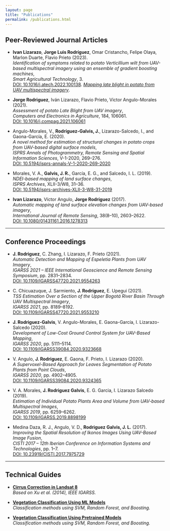 ```yaml
---
layout: page
title: "Publications"
permalink: /publications.html
---
```


## Peer-Reviewed Journal Articles

- **Ivan Lizarazo**, **Jorge Luis Rodríguez**, Omar Cristancho, Felipe Olaya, Marlon Duarte, Flavio Prieto (2023).  
  *Identification of symptoms related to potato Verticillium wilt from UAV-based multispectral imagery using an ensemble of gradient boosting machines*,  
  *Smart Agricultural Technology*, 3.  
  [DOI: 10.1016/j.atech.2022.100138](https://doi.org/10.1016/j.atech.2022.100138).
  [*Mapping late blight in potato from UAV multispectral imagery*](Mapping_potato_late_blight_from_UAV-based_multispectral_imagery.html).

- **Jorge Rodriguez**, Iván Lizarazo, Flavio Prieto, Victor Angulo-Morales (2021).  
  *Assessment of potato Late Blight from UAV imagery*,  
  *Computers and Electronics in Agriculture*, 184, 106061.  
  [DOI: 10.1016/j.compag.2021.106061](https://doi.org/10.1016/j.compag.2021.106061)

- Angulo-Morales, V., **Rodríguez-Galvis, J.**, Lizarazo-Salcedo, I., and Gaona-García, E. (2020).  
  *A novel method for estimation of structural changes in potato crops from UAV-based digital surface models*,  
  *ISPRS Annals of Photogrammetry, Remote Sensing and Spatial Information Sciences*, V-1-2020, 269–276.  
  [DOI: 10.5194/isprs-annals-V-1-2020-269-2020](https://doi.org/10.5194/isprs-annals-V-1-2020-269-2020)

- Morales, V. A., **Galvis, J. R.**, García, E. G., and Salcedo, I. L. (2019).  
  *NDEI-based mapping of land surface changes*,  
  *ISPRS Archives*, XLII-3/W8, 31–36.  
  [DOI: 10.5194/isprs-archives-XLII-3-W8-31-2019](https://doi.org/10.5194/isprs-archives-XLII-3-W8-31-2019)

- **Ivan Lizarazo**, Víctor Angulo, **Jorge Rodríguez** (2017).  
  *Automatic mapping of land surface elevation changes from UAV-based imagery*,  
  *International Journal of Remote Sensing*, 38(8–10), 2603–2622.  
  [DOI: 10.1080/01431161.2016.1278313](https://doi.org/10.1080/01431161.2016.1278313)

---

## Conference Proceedings

- **J. Rodriguez**, C. Zhang, I. Lizarazo, F. Prieto (2021).  
  *Automatic Detection and Mapping of Espeletia Plants from UAV Imagery*,  
  *IGARSS 2021 – IEEE International Geoscience and Remote Sensing Symposium*, pp. 2831–2834.  
  [DOI: 10.1109/IGARSS47720.2021.9554263](https://ieeexplore.ieee.org/document/9554263)

- C. Chicuazuque, J. Sarmiento, **J. Rodríguez**, E. Upegui (2021).  
  *TSS Estimation Over a Section of the Upper Bogotá River Basin Through UAV Multispectral Imagery*,  
  *IGARSS 2021*, pp. 8189–8192.  
  [DOI: 10.1109/IGARSS47720.2021.9553210](https://ieeexplore.ieee.org/document/9553210)

- **J. Rodriguez-Galvis**, V. Angulo-Morales, E. Gaona-García, I. Lizarazo-Salcedo (2020).  
  *Development of Low-Cost Ground Control System for UAV-Based Mapping*,  
  *IGARSS 2020*, pp. 5111–5114.  
  [DOI: 10.1109/IGARSS39084.2020.9323668](https://doi.org/10.1109/IGARSS39084.2020.9323668)

- V. Angulo, **J. Rodriguez**, E. Gaona, F. Prieto, I. Lizarazo (2020).  
  *A Supervoxel-Based Approach for Leaves Segmentation of Potato Plants from Point Clouds*,  
  *IGARSS 2020*, pp. 4902–4905.  
  [DOI: 10.1109/IGARSS39084.2020.9324365](https://doi.org/10.1109/IGARSS39084.2020.9324365)

- V. A. Morales, **J. Rodriguez Galvis**, E. G. Garcia, I. Lizarazo Salcedo (2019).  
  *Estimation of Individual Potato Plants Area and Volume from UAV-based Multispectral Images*,  
  *IGARSS 2019*, pp. 6259–6262.  
  [DOI: 10.1109/IGARSS.2019.8898199](https://doi.org/10.1109/IGARSS.2019.8898199)

- Medina Daza, R. J., Angulo, V. D., **Rodriguez Galvis, J. L.** (2017).  
  *Improving the Spatial Resolution of Ikonos Images Using UAV-Based Image Fusion*,  
  *CISTI 2017 – 12th Iberian Conference on Information Systems and Technologies*, pp. 1–7.  
  [DOI: 10.23919/CISTI.2017.7975729](https://doi.org/10.23919/CISTI.2017.7975729)

---

## Technical Guides

- [**Cirrus Correction in Landsat 8**](Cirrus_Correction_All_Bands_L8.html)  
  *Based on Xu et al. (2014), IEEE IGARSS.*

- [**Vegetation Classification Using ML Models**](Mapping_potato_late_blight_from_UAV-based_multispectral_imagery.html)  
  *Classification methods using SVM, Random Forest, and Boosting.*

- [**Vegetation Classification Using Pretrained Models**](Multispectral_imagery_classification_using_pre-trained_models.html)  
  *Classification methods using SVM, Random Forest, and Boosting.*